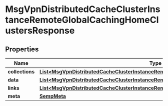 
# MsgVpnDistributedCacheClusterInstanceRemoteGlobalCachingHomeClustersResponse

## Properties
Name | Type | Description | Notes
------------ | ------------- | ------------- | -------------
**collections** | [**List&lt;MsgVpnDistributedCacheClusterInstanceRemoteGlobalCachingHomeClusterCollections&gt;**](MsgVpnDistributedCacheClusterInstanceRemoteGlobalCachingHomeClusterCollections.md) |  |  [optional]
**data** | [**List&lt;MsgVpnDistributedCacheClusterInstanceRemoteGlobalCachingHomeCluster&gt;**](MsgVpnDistributedCacheClusterInstanceRemoteGlobalCachingHomeCluster.md) |  |  [optional]
**links** | [**List&lt;MsgVpnDistributedCacheClusterInstanceRemoteGlobalCachingHomeClusterLinks&gt;**](MsgVpnDistributedCacheClusterInstanceRemoteGlobalCachingHomeClusterLinks.md) |  |  [optional]
**meta** | [**SempMeta**](SempMeta.md) |  | 



